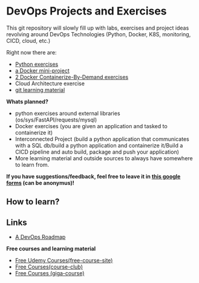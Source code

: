 # DevOps Projects and Exercises

This git repository will slowly fill up with labs, exercises and project ideas revolving around DevOps Technologies (Python, Docker, K8S, monitoring, CICD, cloud, etc.)

Right now there are:
- [Python exercises](https://github.com/arieluchka/DevOps-Projects-and-Exercises/tree/main/Topics/02-Python/Exercises)
- [a Docker mini-project](https://github.com/arieluchka/DevOps-Projects-and-Exercises/tree/main/Topics/08-Docker/mini-projects/self%20hosted%20DNS)
- [2 Docker Containerize-By-Demand exercises](https://github.com/arieluchka/DevOps-Projects-and-Exercises/tree/main/Topics/08-Docker/Exercises/Containerize-By-Demand)
- Cloud Architecture exercise
- [git learning material](https://github.com/arieluchka/DevOps-Projects-and-Exercises/tree/main/Topics/01-Git)

**Whats planned?**
- python exercises around external libraries (os/sys/FastAPI/requests/mysql)
- Docker exercises (you are given an application and tasked to containerize it)
- Interconnected Project (build a python application that communicates with a SQL db/build a python application and containerize it/Build a CICD pipeline and auto build, package and push your application)
- More learning material and outside sources to always have somewhere to learn from. 



**If you have suggestions/feedback, feel free to leave it in [this google forms](https://docs.google.com/forms/d/e/1FAIpQLSeIoyepVabG6hK64ybaCviuT7oifhd7hggANvCxRP20MxartA/viewform) (can be anonymus)!**

## How to learn?




## Links

- [A DevOps Roadmap](https://roadmap.sh/devops)
  
**Free courses and learning material**
- [Free Udemy Courses(free-course-site)](https://freecoursesite.com/)
- [Free Courses(course-club)](https://courseclub.me/?1)
- [Free Courses (giga-course)](https://gigacourse.com/?1)